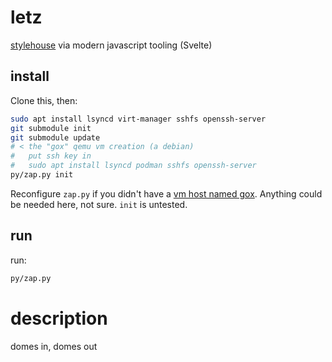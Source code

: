 # letz

[stylehouse](https://github.com/stylehouse/letz) via modern javascript tooling (Svelte)

## install

Clone this, then:

```bash
sudo apt install lsyncd virt-manager sshfs openssh-server
git submodule init
git submodule update
# < the "gox" qemu vm creation (a debian)
#   put ssh key in
#   sudo apt install lsyncd podman sshfs openssh-server
py/zap.py init
```
Reconfigure `zap.py` if you didn't have a [vm host named gox](https://github.com/stylehouse/stylehouse/blob/151fe09b32e4562e20a67ac2766a3259a794b4d6/G/Lafr/Inside#L1168). Anything could be needed here, not sure. `init` is untested.

## run
run:
```bash
py/zap.py
```

# description

domes in, domes out

